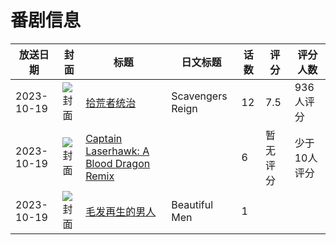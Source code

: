 # 番剧信息

|放送日期|封面|标题|日文标题|话数|评分|评分人数|
|---|---|---|---|---|---|---|
|2023-10-19|![封面](https://lain.bgm.tv/pic/cover/c/a0/63/443179_1Gmqf.jpg)|[拾荒者统治](https://bangumi.tv/subject/443179)|Scavengers Reign|12|7.5|936人评分|
|2023-10-19|![封面](https://lain.bgm.tv/pic/cover/c/25/26/456582_mEpRP.jpg)|[Captain Laserhawk: A Blood Dragon Remix](https://bangumi.tv/subject/456582)||6|暂无评分|少于10人评分|
|2023-10-19|![封面](https://lain.bgm.tv/pic/cover/c/00/15/484770_SjKT9.jpg)|[毛发再生的男人](https://bangumi.tv/subject/484770)|Beautiful Men|1|||
